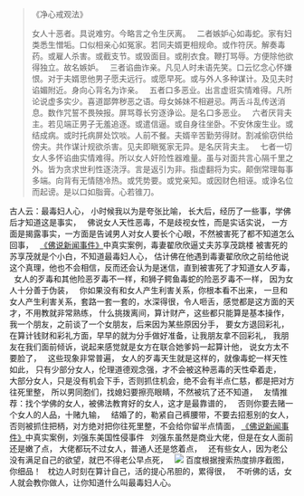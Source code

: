 > 《净心戒观法》
> 
> 女人十恶者。具说难穷。今略言之令生厌离。
> &nbsp;
> 二者嫉妒心如毒蛇。家有妇类悉生憎垢。口似相亲心如冤家。若同夫婿更相规命。或作符厌。解奏毒药。或雇人杀害。或截支节。或毁面目。或削衣食。鞭打骂辱。方便除他欲得独立。故名嫉妒。
> &nbsp;
> 三者谄曲诈亲。凡见人时未语先笑。口云忆念心怀嫌恨。对于夫婿思他男子愿夫远行。或愿早死。或与外人多种谋计。及见夫时谄媚附近。身向心背名为诈亲。
> &nbsp;
> 五者口多恶业。出言虚诳实情难得。凡所论说虚多实少。喜道鄙弊秽恶之语。母女姊妹不相避忌。两舌斗乱传送消息。数作咒誓不畏殃报。屏骂尊长穷逐诤讼。是名口多恶业。
> &nbsp;
> 六者厌背夫主。若见端正男子无羞追逐。或遣信逼。或自身往坐卧。不安休废生业。或结成病。或时托病屏处饮啖。人前不餐。夫婿辛苦勤劳得财。割减偷窃供给傍夫。共作谋计规欲杀害。见夫即瞋冤家无异。是名厌背夫主。
> &nbsp;
> 七者一切女人多怀谄曲实情难得。所以女人奸险性器难量。虽与对面共言心隔千里之外。皆为贪求世利性逐浇浮。言是返引为非。指虚翻将为实。颠倒常理每事多端。向背有无情随冷热。或凭势要。或党亲知。或因财色相诬。或诤名位而起谤。是以口如脂膏。心若锥刀。

古人云：最毒妇人心，
小时候我以为是夸张比喻，
长大后，经历了一些事，学佛后才知道这是事实，
&nbsp;
佛说女人天性恶毒，不是歧视女性，而是实话实说，
一方面是揭露事实，一方面是告诫男人对女人要长个心眼，不然被害死了都不知道怎么回事，
&nbsp;
[《佛说新闻事件》](https://7qrbxke2v5.k.topthink.com/@ln2qd8jrdg/mulu.html)中真实案例，毒妻翟欣欣逼丈夫苏享茂跳楼
被害死的苏享茂就是个小白，不知道最毒妇人心，
估计佛在他遇到毒妻翟欣欣之前给他说这个真理，他也不会相信，反而还会认为是迷信，直到被害死了才知道女人歹毒，
&nbsp;
女人的歹毒和其他险恶歹毒不一样，和狮子鳄鱼毒蛇的险恶歹毒不一样，
因为女人十分善于伪装，
&nbsp;
你如果没有和女人产生利害关系，你根本看不出来，
一旦和女人产生利害关系，套路一套一套的，水深得很，令人咂舌，感觉都是这方面的天才，不用教就非常熟练，
什么挑拨离间，算计财产，这些都只能算是基本操作，
&nbsp;
我一个朋友，之前谈了一个女朋友，后来因为某些原因分手，
要女方退回彩礼，
在算计钱财和彩礼方面，早早的就为分手做好准备，让我朋友拿不回彩礼，
我朋友在我们面前倾诉，说起来感觉就是女方在联合她爹妈一起算计他，
说女方太不要脸了，
&nbsp;
这些现象非常普遍，
女人的歹毒天生就是这样的，就像毒蛇一样天性如此，
只有少部分女人，伦理道德观念强，才不会被这种恶毒的天性牵着走，
&nbsp;
大部分女人，只是没有机会下手，否则抓住机会，绝不会有半点仁慈，都是把对方往死里整，
所以男同胞们，找媳妇要擦亮眼睛，不然被坑了还不知道，
&nbsp;
友情推荐：找个学佛的女人，被佛法教育好的女人，这才是最靠谱的，
&nbsp;
否则你要去赌一个女人的人品，十赌九输，
&nbsp;
结婚了的，勒紧自己裤腰带，不要去招惹别的女人，
否则被抓住把柄，对方绝对把你往死里整，不会给你留半点情面，
[《佛说新闻事件》](https://7qrbxke2v5.k.topthink.com/@ln2qd8jrdg/mulu.html)中真实案例，刘强东美国性侵事件
&nbsp;
刘强东虽然是商业大佬，但是在女人面前还是嫩了点，
大佬都玩不过女人，普通人还是悠着点，
&nbsp;
还有些女人，因为老公没有满足自己的欲望，就巴不得老公早点死，
&nbsp;
![](images/0ce976639d5ee708652ec482dff0396f.png)
百度根据搜索热度排序截图，你细品！
&nbsp;
枕边人时刻在算计自己，活的提心吊胆的，累得很，
&nbsp;
不听佛的话，女人就会教你做人，让你知道什么叫最毒妇人心。

